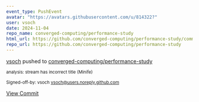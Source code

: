 ```yaml
---
event_type: PushEvent
avatar: "https://avatars.githubusercontent.com/u/814322?"
user: vsoch
date: 2024-11-04
repo_name: converged-computing/performance-study
html_url: https://github.com/converged-computing/performance-study/commit/0e1db15e5e1f1cd081c620565114e3ce1ffd640f
repo_url: https://github.com/converged-computing/performance-study
---
```


<a href='https://github.com/vsoch' target='_blank'>vsoch</a> pushed to <a href='https://github.com/converged-computing/performance-study' target='_blank'>converged-computing/performance-study</a>

<small>analysis: stream has incorrect title (Minife)

Signed-off-by: vsoch <vsoch@users.noreply.github.com></small>

<a href='https://github.com/converged-computing/performance-study/commit/0e1db15e5e1f1cd081c620565114e3ce1ffd640f' target='_blank'>View Commit</a>